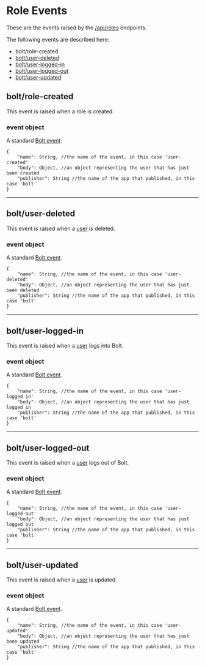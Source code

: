 # Role Events

These are the events raised by the [/api/roles](/roles-api.md) endpoints.

The following events are described here:

* bolt/role-created
* [bolt/user-deleted](#boltuser-deleted)
* [bolt/user-logged-in](#boltuser-logged-in)
* [bolt/user-logged-out](#boltuser-logged-out)
* [bolt/user-updated](#boltuser-updated)

## bolt/role-created

This event is raised when a role is created.

### event object

A standard [Bolt event](/bolt-event.md).

```
{
    "name": String, //the name of the event, in this case 'user-created'
    "body": Object, //an object representing the user that has just been created
    "publisher": String //the name of the app that published, in this case 'bolt'
}
```

---

## bolt/user-deleted

This event is raised when a [user](/user-object.md) is deleted.

### event object

A standard [Bolt event](/bolt-event.md).

```
{
    "name": String, //the name of the event, in this case 'user-deleted'
    "body": Object, //an object representing the user that has just been deleted
    "publisher": String //the name of the app that published, in this case 'bolt'
}
```

---

## bolt/user-logged-in

This event is raised when a [user](/user-object.md) logs into Bolt.

### event object

A standard [Bolt event](/bolt-event.md).

```
{
    "name": String, //the name of the event, in this case 'user-logged-in'
    "body": Object, //an object representing the user that has just logged in
    "publisher": String //the name of the app that published, in this case 'bolt'
}
```

---

## bolt/user-logged-out

This event is raised when a [user](/user-object.md) logs out of Bolt.

### event object

A standard [Bolt event](/bolt-event.md).

```
{
    "name": String, //the name of the event, in this case 'user-logged-out'
    "body": Object, //an object representing the user that has just logged out
    "publisher": String //the name of the app that published, in this case 'bolt'
}
```

---

## bolt/user-updated

This event is raised when a [user](/user-object.md) is updated.

### event object

A standard [Bolt event](/bolt-event.md).

```
{
    "name": String, //the name of the event, in this case 'user-updated'
    "body": Object, //an object representing the user that has just been updated
    "publisher": String //the name of the app that published, in this case 'bolt'
}
```



